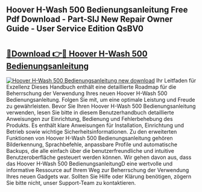 ## Hoover H-Wash 500 Bedienungsanleitung Free Pdf Download - Part-SIJ New Repair Owner Guide - User Service Edition QsBV0

# <h2><a href="http://df4rzuh.blite.top/?on=Hoover+H-Wash+500+Bedienungsanleitung">🔗Download 👉🔴 Hoover H-Wash 500 Bedienungsanleitung</a></h2>

[![Hoover H-Wash 500 Bedienungsanleitung new download](https://i.imgur.com/lujVjoI.png)](http://df4rzuh.blite.top/?on=Hoover+H-Wash+500+Bedienungsanleitung)
Ihr Leitfaden für Exzellenz Dieses Handbuch enthält eine detaillierte Roadmap für die Beherrschung der Verwendung Ihres neuen Hoover H-Wash 500 Bedienungsanleitung. Folgen Sie mit, um eine optimale Leistung und Freude zu gewährleisten. Bevor Sie Ihren Hoover H-Wash 500 Bedienungsanleitung verwenden, lesen Sie bitte in diesem Benutzerhandbuch detaillierte Anweisungen zur Einrichtung, Bedienung und Fehlerbehebung des Produkts. Es enthält klare Anweisungen für Installation, Einrichtung und Betrieb sowie wichtige Sicherheitsinformationen. Zu den erweiterten Funktionen von Hoover H-Wash 500 Bedienungsanleitung gehören Bilderkennung, Sprachbefehle, anpassbare Profile und automatische Backups, die alle einfach über die benutzerfreundliche und intuitive Benutzeroberfläche gesteuert werden können. Wir gehen davon aus, dass das Hoover H-Wash 500 BedienungsanleitungD eine wertvolle und informative Ressource auf Ihrem Weg zur Beherrschung der Verwendung Ihres neuen Gadgets war. Sollten Sie Hilfe oder Klärung benötigen, zögern Sie bitte nicht, unser Support-Team zu kontaktieren.
